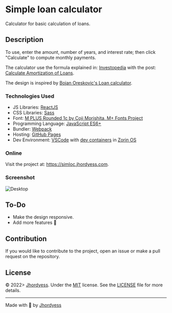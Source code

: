 # Simple loan calculator

Calculator for basic calculation of loans.

## Description

To use, enter the amount, number of years, and interest rate; then click "Calculate" to compute monthly payments.

The calculator use the formula explained in: [Investopedia](https://www.investopedia.com/) with the post: [Calculate Amortization of Loans](https://www.investopedia.com/terms/a/amortization.asp#toc-amortization-of-loans).

The design is inspired by [Bojan Oreskovic's Loan calculator](https://dribbble.com/shots/16434845-Loan-calculator).

### Technologies Used

- JS Libraries: [ReactJS](https://reactjs.org/)
- CSS Libraries: [Sass](https://sass-lang.com/)
- Font: [M PLUS Rounded 1c by Coji Morishita, M+ Fonts Project](https://fonts.google.com/specimen/M+PLUS+Rounded+1c)
- Programming Language: [JavaScript ES6+](https://developer.mozilla.org/en-US/docs/Web/JavaScript)
- Bundler: [Webpack](https://webpack.js.org/)
- Hosting: [GitHub Pages](https://pages.github.com/)
- Dev Environment: [VSCode](https://code.visualstudio.com/) with [dev containers](https://code.visualstudio.com/docs/remote/containers) in [Zorin OS](https://zorinos.com/)

### Online

Visit the project at: <https://simloc.jhordyess.com>.

### Screenshot

![Desktop](https://res.cloudinary.com/jhordyess/image/upload/v1679090677/simple-loan-calculator/desktop.png)

## To-Do

- Make the design responsive.
- Add more features 🤔

## Contribution

If you would like to contribute to the project, open an issue or make a pull request on the repository.

## License

© 2022> [Jhordyess](https://github.com/jhordyess). Under the [MIT](https://choosealicense.com/licenses/mit/) license. See the [LICENSE](./LICENSE) file for more details.

---

Made with 💪 by [Jhordyess](https://www.jhordyess.com/)
